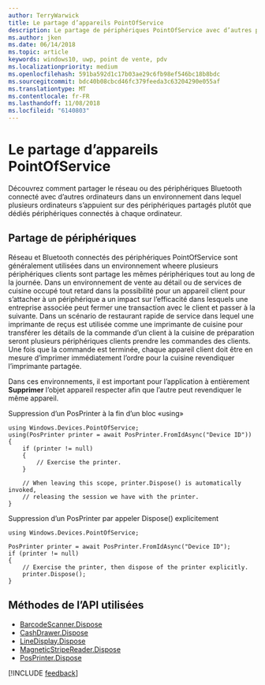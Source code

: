 ```yaml
---
author: TerryWarwick
title: Le partage d’appareils PointOfService
description: Le partage de périphériques PointOfService avec d’autres personnes
ms.author: jken
ms.date: 06/14/2018
ms.topic: article
keywords: windows10, uwp, point de vente, pdv
ms.localizationpriority: medium
ms.openlocfilehash: 591ba592d1c17b03ae29c6fb98ef546bc18b8bdc
ms.sourcegitcommit: bdc40b08cbcd46fc379feeda3c63204290e055af
ms.translationtype: MT
ms.contentlocale: fr-FR
ms.lasthandoff: 11/08/2018
ms.locfileid: "6140803"
---
```

# <a name="pointofservice-device-sharing"></a>Le partage d’appareils PointOfService

Découvrez comment partager le réseau ou des périphériques Bluetooth connecté avec d’autres ordinateurs dans un environnement dans lequel plusieurs ordinateurs s’appuient sur des périphériques partagés plutôt que dédiés périphériques connectés à chaque ordinateur.

## <a name="device-sharing"></a>Partage de périphériques

Réseau et Bluetooth connectés des périphériques PointOfService sont généralement utilisées dans un environnement wheere plusieurs périphériques clients sont partage les mêmes périphériques tout au long de la journée.  Dans un environnement de vente au détail ou de services de cuisine occupé tout retard dans la possibilité pour un appareil client pour s’attacher à un périphérique a un impact sur l’efficacité dans lesquels une entreprise associée peut fermer une transaction avec le client et passer à la suivante. Dans un scénario de restaurant rapide de service dans lequel une imprimante de reçus est utilisée comme une imprimante de cuisine pour transférer les détails de la commande d’un client à la cuisine de préparation seront plusieurs périphériques clients prendre les commandes des clients.  Une fois que la commande est terminée, chaque appareil client doit être en mesure d’imprimer immédiatement l’ordre pour la cuisine revendiquer l’imprimante partagée.

Dans ces environnements, il est important pour l’application à entièrement **Supprimer** l’objet appareil respecter afin que l’autre peut revendiquer le même appareil.

Suppression d’un PosPrinter à la fin d’un bloc «using»

```Csharp 
using Windows.Devices.PointOfService;
using(PosPrinter printer = await PosPrinter.FromIdAsync("Device ID"))
{
    if (printer != null)
    {
        // Exercise the printer.
    }

    // When leaving this scope, printer.Dispose() is automatically invoked, 
    // releasing the session we have with the printer.
}
```


Suppression d’un PosPrinter par appeler Dispose() explicitement

```Csharp 
using Windows.Devices.PointOfService;

PosPrinter printer = await PosPrinter.FromIdAsync("Device ID");
if (printer != null)
{
    // Exercise the printer, then dispose of the printer explicitly.
    printer.Dispose();
}
```

## <a name="api-methods-used"></a>Méthodes de l’API utilisées 

+ [BarcodeScanner.Dispose](https://docs.microsoft.com/uwp/api/windows.devices.pointofservice.barcodescanner.dispose) 
+ [CashDrawer.Dispose](https://docs.microsoft.com/uwp/api/windows.devices.pointofservice.cashdrawer.dispose) 
+ [LineDisplay.Dispose](https://docs.microsoft.com/uwp/api/windows.devices.pointofservice.linedisplay.dispose) 
+ [MagneticStripeReader.Dispose](https://docs.microsoft.com/uwp/api/windows.devices.pointofservice.magneticstripereader.dispose)  
+ [PosPrinter.Dispose](https://docs.microsoft.com/uwp/api/windows.devices.pointofservice.posprinter.dispose) 


[!INCLUDE [feedback](./includes/pos-feedback.md)]
